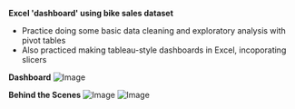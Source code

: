 **Excel 'dashboard' using bike sales dataset**
- Practice doing some basic data cleaning and exploratory analysis with pivot tables
- Also practiced making tableau-style dashboards in Excel, incoporating slicers

**Dashboard**
![Image](https://github.com/user-attachments/assets/922edbee-ecc6-4df9-bd3d-6fbbed2ceca1)

**Behind the Scenes**
![Image](https://github.com/user-attachments/assets/c0ddcf88-0bc1-4850-8aaa-3b16a0a13ba1)
![Image](https://github.com/user-attachments/assets/78f426b1-cd6a-4cb7-bacd-7b56078ccd83)

